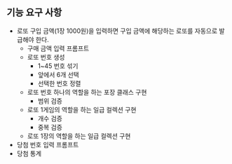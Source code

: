 ## 기능 요구 사항
- 로또 구입 금액(1장 1000원)을 입력하면 구입 금액에 해당하는 로또를 자동으로 발급해야 한다.
  - 구매 금액 입력 프롬프트
  - 로또 번호 생성
    - 1~45 번호 섞기
    - 앞에서 6개 선택
    - 선택한 번호 정렬
  - 로또 번호 하나의 역할을 하는 포장 클래스 구현
    - 범위 검증
  - 로또 1게임의 역할을 하는 일급 컬렉션 구현
    - 개수 검증
    - 중복 검증
  - 로또 1장의 역할을 하는 일급 컬렉션 구현
- 당첨 번호 입력 프롬프트
- 당첨 통계
